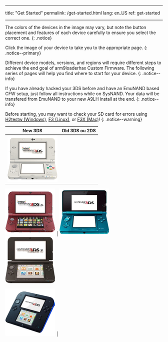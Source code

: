 * * *

title: "Get Started" permalink: /get-started.html lang: en_US ref: get-started

* * *

The colors of the devices in the image may vary, but note the button placement and features of each device carefully to ensure you select the correct one. {: .notice}

Click the image of your device to take you to the appropriate page. {: .notice--primary}

Different device models, versions, and regions will require different steps to achieve the end goal of arm9loaderhax Custom Firmware. The following series of pages will help you find where to start for your device. {: .notice--info}

If you have already hacked your 3DS before and have an EmuNAND based CFW setup, just follow all instructions while on SysNAND. Your data will be transfered from EmuNAND to your new A9LH install at the end. {: .notice--info}

Before starting, you may want to check your SD card for errors using [H2testw (Windows)](h2testw-(windows)), [F3 (Linux)](f3-(linux)), or [F3X (Mac)](f3x-(mac))! {: .notice--warning}

|                                                         New 3DS                                                          |                                                                                    Old 3DS ou 2DS                                                                                     |
|:------------------------------------------------------------------------------------------------------------------------:|:-------------------------------------------------------------------------------------------------------------------------------------------------------------------------------------:|
| [![New 3DS](images/new3ds.png)](get-started-(new-3ds))   
  
[![New 3DS XL](images/new3dsxl.png)](get-started-(new-3ds)) | [![Old 3DS](images/old3ds.png)](get-started-(old-3ds)) &nbsp;&nbsp; [![Old 3DS XL](images/old3dsxl.png)](get-started-(old-3ds))   
  
[![2DS](images/2ds.png)](get-started-(old-3ds)) |